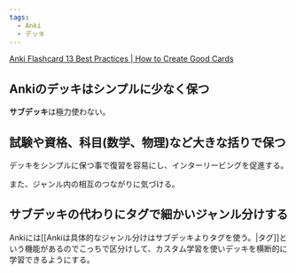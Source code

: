 ```yaml
---
tags:
  - Anki
  - デッキ
---
```

[Anki Flashcard 13 Best Practices | How to Create Good Cards](https://medschoolinsiders.com/medical-student/anki-flashcard-best-practices-how-to-create-good-cards/)

## Ankiのデッキはシンプルに少なく保つ

**サブデッキ**は極力使わない。


## 試験や資格、科目(数学、物理)など大きな括りで保つ 
デッキをシンプルに保つ事で復習を容易にし、インターリービングを促進する。

また、ジャンル内の相互のつながりに気づける。

## サブデッキの代わりにタグで細かいジャンル分けする

Ankiには[[Ankiは具体的なジャンル分けはサブデッキよりタグを使う。|タグ]]という機能があるのでこっちで区分けして、カスタム学習を使いデッキを横断的に学習できるようにする。